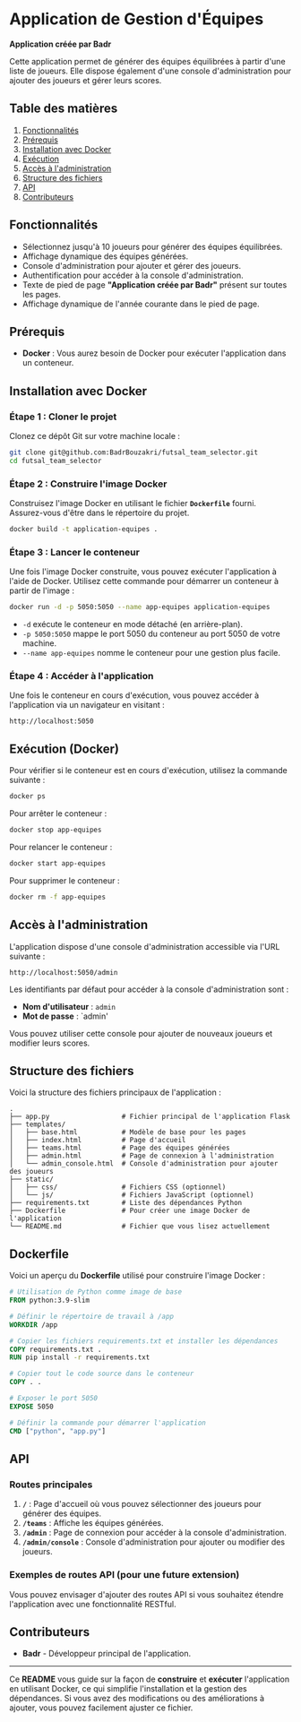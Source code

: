 # Application de Gestion d'Équipes

**Application créée par Badr**

Cette application permet de générer des équipes équilibrées à partir d'une liste de joueurs. Elle dispose également d'une console d'administration pour ajouter des joueurs et gérer leurs scores.

## Table des matières

1. [Fonctionnalités](#fonctionnalités)
2. [Prérequis](#prérequis)
3. [Installation avec Docker](#installation-avec-docker)
4. [Exécution](#exécution)
5. [Accès à l'administration](#accès-à-ladministration)
6. [Structure des fichiers](#structure-des-fichiers)
7. [API](#api)
8. [Contributeurs](#contributeurs)

## Fonctionnalités

- Sélectionnez jusqu'à 10 joueurs pour générer des équipes équilibrées.
- Affichage dynamique des équipes générées.
- Console d'administration pour ajouter et gérer des joueurs.
- Authentification pour accéder à la console d'administration.
- Texte de pied de page **"Application créée par Badr"** présent sur toutes les pages.
- Affichage dynamique de l'année courante dans le pied de page.

## Prérequis

- **Docker** : Vous aurez besoin de Docker pour exécuter l'application dans un conteneur.

## Installation avec Docker

### Étape 1 : Cloner le projet

Clonez ce dépôt Git sur votre machine locale :

```bash
git clone git@github.com:BadrBouzakri/futsal_team_selector.git
cd futsal_team_selector
```

### Étape 2 : Construire l'image Docker

Construisez l'image Docker en utilisant le fichier **`Dockerfile`** fourni. Assurez-vous d'être dans le répertoire du projet.

```bash
docker build -t application-equipes .
```

### Étape 3 : Lancer le conteneur

Une fois l'image Docker construite, vous pouvez exécuter l'application à l'aide de Docker. Utilisez cette commande pour démarrer un conteneur à partir de l'image :

```bash
docker run -d -p 5050:5050 --name app-equipes application-equipes
```

- `-d` exécute le conteneur en mode détaché (en arrière-plan).
- `-p 5050:5050` mappe le port 5050 du conteneur au port 5050 de votre machine.
- `--name app-equipes` nomme le conteneur pour une gestion plus facile.

### Étape 4 : Accéder à l'application

Une fois le conteneur en cours d'exécution, vous pouvez accéder à l'application via un navigateur en visitant :

```
http://localhost:5050
```

## Exécution (Docker)

Pour vérifier si le conteneur est en cours d'exécution, utilisez la commande suivante :

```bash
docker ps
```

Pour arrêter le conteneur :

```bash
docker stop app-equipes
```

Pour relancer le conteneur :

```bash
docker start app-equipes
```

Pour supprimer le conteneur :

```bash
docker rm -f app-equipes
```

## Accès à l'administration

L'application dispose d'une console d'administration accessible via l'URL suivante :

```
http://localhost:5050/admin
```

Les identifiants par défaut pour accéder à la console d'administration sont :

- **Nom d'utilisateur** : `admin`
- **Mot de passe** : `admin'

Vous pouvez utiliser cette console pour ajouter de nouveaux joueurs et modifier leurs scores.

## Structure des fichiers

Voici la structure des fichiers principaux de l'application :

```
.
├── app.py                  # Fichier principal de l'application Flask
├── templates/
│   ├── base.html           # Modèle de base pour les pages
│   ├── index.html          # Page d'accueil
│   ├── teams.html          # Page des équipes générées
│   ├── admin.html          # Page de connexion à l'administration
│   └── admin_console.html  # Console d'administration pour ajouter des joueurs
├── static/
│   ├── css/                # Fichiers CSS (optionnel)
│   └── js/                 # Fichiers JavaScript (optionnel)
├── requirements.txt        # Liste des dépendances Python
├── Dockerfile              # Pour créer une image Docker de l'application
└── README.md               # Fichier que vous lisez actuellement
```

## Dockerfile

Voici un aperçu du **Dockerfile** utilisé pour construire l'image Docker :

```Dockerfile
# Utilisation de Python comme image de base
FROM python:3.9-slim

# Définir le répertoire de travail à /app
WORKDIR /app

# Copier les fichiers requirements.txt et installer les dépendances
COPY requirements.txt .
RUN pip install -r requirements.txt

# Copier tout le code source dans le conteneur
COPY . .

# Exposer le port 5050
EXPOSE 5050

# Définir la commande pour démarrer l'application
CMD ["python", "app.py"]
```

## API

### Routes principales

1. **`/`** : Page d'accueil où vous pouvez sélectionner des joueurs pour générer des équipes.
2. **`/teams`** : Affiche les équipes générées.
3. **`/admin`** : Page de connexion pour accéder à la console d'administration.
4. **`/admin/console`** : Console d'administration pour ajouter ou modifier des joueurs.

### Exemples de routes API (pour une future extension)

Vous pouvez envisager d'ajouter des routes API si vous souhaitez étendre l'application avec une fonctionnalité RESTful.

## Contributeurs

- **Badr** - Développeur principal de l'application.

---

Ce **README** vous guide sur la façon de **construire** et **exécuter** l'application en utilisant Docker, ce qui simplifie l'installation et la gestion des dépendances. Si vous avez des modifications ou des améliorations à ajouter, vous pouvez facilement ajuster ce fichier.
